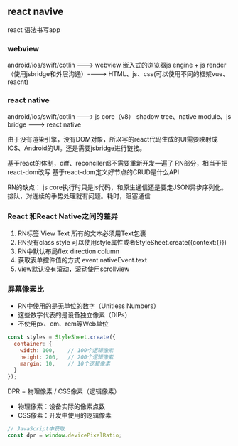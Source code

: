 ## react navive

react 语法书写app

### webview

android/ios/swift/cotlin ---> webview 嵌入式的浏览器js engine + js render（使用jsbridge和外层沟通）----> HTML、js、css(可以使用不同的框架vue、reacnt)



### react native
android/ios/swift/cotlin ---> js core（v8） shadow tree、native module、js bridge  ---> react native

由于没有渲染引擎，没有DOM对象，所以写的react代码生成的UI需要映射成IOS、Android的UI。还是需要jsbridge进行链接。

基于react的体制，diff、reconciler都不需要重新开发一遍了
RN部分，相当于把react-dom改写
基于react-dom定义好节点的CRUD是什么API

RN的缺点：
js core执行时只是js代码，和原生通信还是要走JSON异步序列化。排队，对连续的手势处理就有问题。耗时，阻塞通信


### React 和React Native之间的差异
1. RN标签 View Text 所有的文本必须用Text包裹
2. RN没有class style 可以使用style属性或者StyleSheet.create({context:{}})
3. RN中默认布局flex direction column
4. 获取表单控件值的方式 event.nativeEvent.text
5. view默认没有滚动，滚动使用scrollview

### 屏幕像素比

- RN中使用的是无单位的数字（Unitless Numbers）
- 这些数字代表的是设备独立像素（DIPs）
- 不使用px、em、rem等Web单位

```javascript
const styles = StyleSheet.create({
  container: {
    width: 100,    // 100个逻辑像素
    height: 200,   // 200个逻辑像素
    margin: 10,    // 10个逻辑像素
  }
});
```

DPR = 物理像素 / CSS像素（逻辑像素）

- 物理像素：设备实际的像素点数
- CSS像素：开发中使用的逻辑像素

```javascript
// JavaScript中获取
const dpr = window.devicePixelRatio;
```